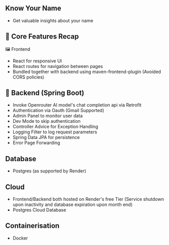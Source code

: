 ## Know Your Name

- Get valuable insights about your name


## 🧠 Core Features Recap
🖼️ Frontend
- React for responsive UI
- React routes for navigation between pages
- Bundled together with backend using maven-frontend-plugin (Avoided CORS policies)


## 🧰 Backend (Spring Boot)

- Invoke Openrouter AI model's chat completion api via Retrofit
- Authentication via Oauth (Gmail Supported)
- Admin Panel to monitor user data
- Dev Mode to skip authentication
- Controller Advice for Exception Handling
- Logging Filter to log request parameters
- Spring Data JPA for persistence
- Error Page Forwarding

## Database
- Postgres (as supported by Render)

## Cloud
- Frontend/Backend both hosted on Render's free Tier (Service shutdown upon inactivity and database expiration upon month end)
- Postgres Cloud Database

## Containerisation
- Docker 